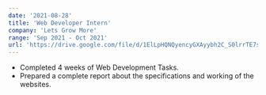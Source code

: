 ```yaml
---
date: '2021-08-28'
title: 'Web Developer Intern'
company: 'Lets Grow More'
range: 'Sep 2021 - Oct 2021'
url: 'https://drive.google.com/file/d/1ElLpHQNQyencyGXAyybh2C_S0lrrTE7s/view?usp=sharing'
---
```


- Completed 4 weeks of Web Development Tasks.
- Prepared a complete report about the specifications and working of the websites.

